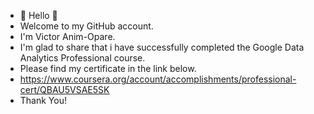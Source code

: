 - 👋 Hello 👋
- Welcome to my GitHub account.
- I'm Victor Anim-Opare.
- I'm glad to share that i have successfully completed the Google Data Analytics Professional course.
- Please find my certificate in the link below.
- https://www.coursera.org/account/accomplishments/professional-cert/QBAU5VSAE5SK
- Thank You!

<!---
VictorAnim-Opare/VictorAnim-Opare is a ✨ special ✨ repository because its `README.md` (this file) appears on your GitHub profile.
You can click the Preview link to take a look at your changes.
--->
